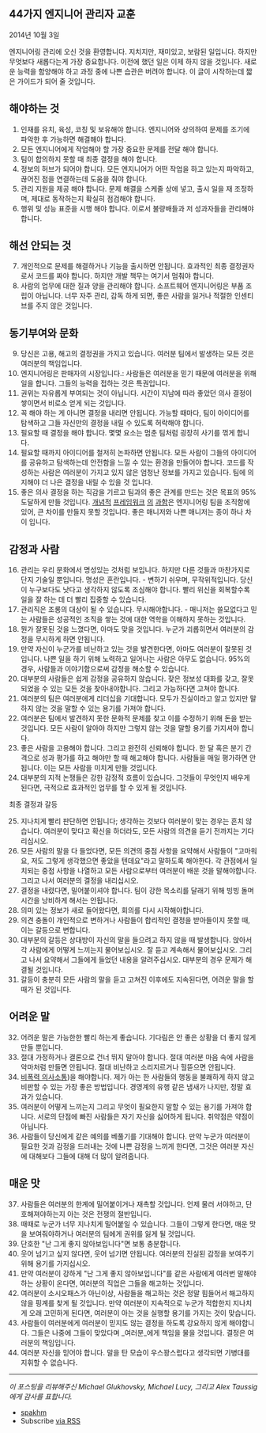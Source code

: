 44가지 엔지니어 관리자 교훈
---

2014년 10월 3일

엔지니어링 관리에 오신 것을  환영합니다. 지치지만, 재미있고, 보람된 일입니다. 하지만 무엇보다 새롭다는게 가장 중요합니다. 이전에 했던 일은 이제 하지 않을 것입니다. 새로운 능력을 함양해야 하고 과정 중에 나쁜 습관은 버려야 합니다. 이 글이 시작하는데 짧은 가이드가 되어 줄 것입니다.

해야하는 것
---

1. 인재를 유치, 육성, 코칭 및 보유해야 합니다. 엔지니어와 상의하여 문제를 조기에 파악한 후 가능하면 해결해야 합니다.
2. 모든 엔지니어에게 작업해야 할 가장 중요한 문제를 전달 해야 합니다.
3. 팀이 합의하지 못할 때 최종 결정을 해야 합니다.
4.  정보의 허브가 되어야 합니다. 모든 엔지니어가 어떤 작업을 하고 있는지 파악하고, 끊어진 점을 연결하는데 도움을 줘야 합니다.
5. 관리 지원을 제공 해야 합니다. 문제 해결을 스케줄 상에 넣고, 출시 일을 재 조정하며, 제대로 동작하는지 확실히 점검해야 합니다.
6. 행위 및 성능 표준을 시행 해야 합니다. 이로서 불량배들과 저 성과자들을 관리해야 합니다.

해선 안되는 것
---

7. 개인적으로 문제를 해결하거나 기능을 출시하면 안됩니다. 효과적인 최종 결정권자로서 코드를 짜야 합니다. 하지만 개발 책무는 여기서 멈춰야 합니다.
8. 사람의 업무에 대한 질과 양을 관리해야 합니다. 소프트웨어 엔지니어링은 부품 조립이 아닙니다. 너무 자주 관리, 감독 하게 되면, 좋은 사람을 잃거나 적절한 인센티브를 주지 않은 것입니다.

동기부여와 문화
---

9. 당신은 고용, 해고의 결정권을 가지고 있습니다. 여러분 팀에서 발생하는 모든 것은 여러분의 책임입니다.
10. 엔지니어링은 판매자의 시장입니다.: 사람들은 여러분을 믿기 때문에 여러분을 위해 일을 합니다. 그들의 능력을 접하는 것은 특권입니다.
11. 권위는 자유롭게 부여되는 것이 아닙니다. 시간이 지남에 따라 좋았던 의사 결정이 쌓이면서 비로소 얻게 되는 것입니다.
12. 꼭 해야 하는 게 아니면 결정을 내리면 안됩니다. 가능할 때마다, 팀이 아이디어를 탐색하고 그들 자신만의 결정을 내릴 수 있도록 허락해야 합니다.
13. 필요할 때 결정을 해야 합니다. 몇몇 요소는 멈춘 팀처럼 굉장히 사기를 꺾게 합니다.
14. 필요할 때까지 아이디어를 철저히 논파하면 안됩니다. 모든 사람이 그들의 아이디어를 공유하고 탐색하는데 안전함을 느낄 수 있는 환경을 만들어야 합니다. 코드를 작성하는 사람은 여러분이 가지고 있지 않은 엄청난 정보를 가지고 있습니다. 팀에 의지해야 더 나은 결정을 내릴 수 있을 것 입니다.
15. 좋은 의사 결정을 하는 직감을 기르고 팀과의 좋은 관계를 만드는 것은 목표의 95% 도달하게 만들 것입니다. [개념적](https://en.wikipedia.org/wiki/OKR) [프레임워크](https://en.wikipedia.org/wiki/Kanban) [의](https://en.wikipedia.org/wiki/Scrum_(software_development)) [과함](http://randsinrepose.com/archives/the-update-the-vent-and-the-disaster/)은 엔지니어링 팀을 조직함에 있어, 큰 차이를 만들지 못할 것입니다. 좋은 매니저와 나쁜 매니저는 종이 하나 차이 입니다.

감정과 사람
---

16. 관리는 우리 문화에서 명성있는 것처럼 보입니다. 하지만 다른 것들과 마찬가지로 단지 기술일 뿐입니다. 명성은 혼란입니다. - 변하기 쉬우며, 무작위적입니다. 당신이 누구보다도 낫다고 생각하지 않도록 조심해야 합니다. 빨리 위신을 회복할수록 일을 잘 하는 데 더 빨리 집중할 수 있습니다.
17. 관리직은 조롱의 대상이 될 수 있습니다. 무시해야합니다. - 매니저는 쓸모없다고 믿는 사람들은 성공적인 조직을 쌓는 것에 대한 역학을 이해하지 못하는 것입니다.
18. 뭔가 잘못된 것을 느꼈다면, 아마도 맞을 것입니다. 누군가 괴롭히면서 여러분의 감정을 무시하게 하면 안됩니다.
19. 만약 자신이 누군가를 비난하고 있는 것을 발견한다면, 아마도 여러분이 잘못된 것입니다. 나쁜 일을 하기 위해 노력하고 일어나는 사람은 아무도 없습니다. 95%의 경우, 사람들과 이야기함으로써 감정을 해소할 수 있습니다.
20. 대부분의 사람들은 쉽게 감정을 공유하지 않습니다. 잦은 정보성 대화를 갖고, 잘못되었을 수 있는 모든 것을 찾아내야합니다. 그리고 가능하다면 고쳐야 합니다.
21. 여러분의 팀은 여러분에게 리더십을 기대합니다. 모두가 진실이라고 알고 있지만 말하지 않는 것을 말할 수 있는 용기를 가져야 합니다.
22. 여러분은 팀에서 발견하지 못한 문화적 문제를 찾고 이를 수정하기 위해 돈을 받는 것입니다.  모든 사람이 알아야 하지만 그렇지 않는 것을 말할 용기를 가지셔야 합니다.
23. 좋은 사람을 고용해야 합니다. 그리고 완전히 신뢰해야 합니다. 한 달 혹은 분기 간격으로 성과 평가를 하고 해야만 할 때 해고해야 합니다.  사람들을 매일 평가하면 안됩니다. 이는 모든 사람을 미치게 만들 것입니다.
24. 대부분의 지적 논쟁들은 강한 감정적 흐름이 있습니다. 그것들이 무엇인지 배우게 된다면, 극적으로 효과적인 업무를 할 수 있게 될 것입니다.

최종 결정과 갈등

25. 지나치게 빨리 판단하면 안됩니다; 생각하는 것보다 여러분이 맞는 경우는 흔치 않습니다. 여러분이 맞다고 확신을 하더라도, 모든 사람의 의견을 듣기 전까지는 기다리십시오.
26. 모든 사람의 말을 다 들었다면, 모든 의견의 중점 사항을 요약해서 사람들이 "고마워요, 저도 그렇게 생각했으면 좋았을 텐데요"라고 말하도록 해야한다. 각 관점에서 일치되는 중점 사항을 나열하고 모든 사람으로부터 여러분이 배운 것을 말해야합니다. 그리고 나서 여러분의 결정을 내리십시오.
27. 결정을 내렸다면, 밀어붙이셔야 합니다. 팀이 강한 목소리를 달래기 위해 빙빙 돌며 시간을 낭비하게 해서는 안됩니다.
28. 의미 있는 정보가 새로 들어왔다면, 회의를 다시 시작해야합니다.
29. 의견 충돌이 개인적으로 변하거나 사람들이 합리적인 결정을 받아들이지 못할 때, 이는 갈등으로 변합니다.
30. 대부분의 갈등은 상대방이 자신의 말을 들으려고 하지 않을 때 발생합니다. 앉아서 각 사람에게 어떻게 느끼는지 물어보십시오. 잘 듣고 계속해서 물어보십시오. 그리고 나서 요약해서 그들에게 들었던 내용을 알려주십시오. 대부분의 경우 문제가 해결될 것입니다.
31. 갈등이 충분히 모든 사람의 말을 듣고 고쳐진 이후에도 지속된다면, 어려운 말을 할 때가 된 것입니다.

어려운 말
---

32. 어려운 말은 가능한한 빨리 하는게 좋습니다. 기다림은 안 좋은 상황을 더 좋지 않게 만들 뿐입니다.
33. 절대 가정하거나 결론으로 건너 뛰지 말아야 합니다. 절대 여러분 마음 속에 사람을 악마처럼 만들면 안됩니다. 절대 비난하고 소리지르거나 헐뜯으면 안됩니다.
34.  [비폭력 의사소통](http://firstround.com/article/power-up-your-team-with-nonviolent-communication-principles))을 해야합니다. 제가 아는 한 사람들의 행동을 불쾌하게 하지 않고 비판할 수 있는 가장 좋은 방법입니다. 경영계의 유행 같은 냄새가 나지만, 정말 효과가 있습니다.
35. 여러분이 어떻게 느끼는지 그리고 무엇이 필요한지 말할 수 있는 용기를 가져야 합니다. 서로의 단점에 빠진 사람들은 자기 자신을 싫어하게 됩니다. 취약점은 약점이 아닙니다.
36. 사람들이 당신에게 같은 예의를 베풀기를 기대해야 합니다. 만약 누군가 여러분이 필요한 것과 감정을 드러내는 것에 나쁜 감정을 느끼게 한다면, 그것은 여러분 자신에 대해보다 그들에 대해 더 많이 알려줍니다.

매운 맛
---

37. 사람들은 여러분의 한계에 밀어붙이거나 재촉할 것입니다. 언제 물러 서야하고, 단호해져야하는지 아는 것은 전쟁의 절반입니다.
38. 때때로 누군가 너무 지나치게 밀어붙일 수 있습니다. 그들이 그렇게 한다면, 매운 맛을 보여줘야하거나 여러분의 팀에게 권위를 잃게 될 것입니다.
39. 단호한 "난 그게 좋지 않아보입니다"면 보통 충분합니다.
40. 웃어 넘기고 싶지 않다면, 웃어 넘기면 안됩니다. 여러분의 진실된 감정을 보여주기 위해 용기를 가지십시오.
41. 만약 여러분이 강하게 "난 그게 좋지 않아보입니다"를 같은 사람에게 여러번 말해야하는 상황이 온다면, 여러분의 직업은 그들을 해고하는 것입니다.
42. 여러분이 소시오패스가 아닌이상, 사람들을 해고하는 것은 정말 힘들어서 해고하지 않을 핑계를 찾게 될 것입니다. 만약 여러분이 지속적으로 누군가 적합한지 지나치게 오래 고민하게 된다면, 여러분이 아는 것을 실행할 용기를 가지는 것이 맞습니다.
43. 사람들이 여러분에게 여러분이 믿지도 않는 결정을 하도록 강요하지 않게 해야합니다. 그들은 나중에 그들이 맞았다며 _여러분_에게 책임을 물을 것입니다. 결정은 여러분의 책임입니다.
44. 여러분 자신을 믿어야 합니다. 말을 탄 모습이 우스꽝스럽다고 생각되면 기병대를 지휘할 수 없습니다.

* * *

_이 포스팅을 리뷰해주신 Michael Glukhovsky, Michael Lucy, 그리고 Alex Taussig에게 감사를 표합니다._



*   [spakhm](https://twitter.com/spakhm)
*   Subscribe [via RSS](/feed.xml)
